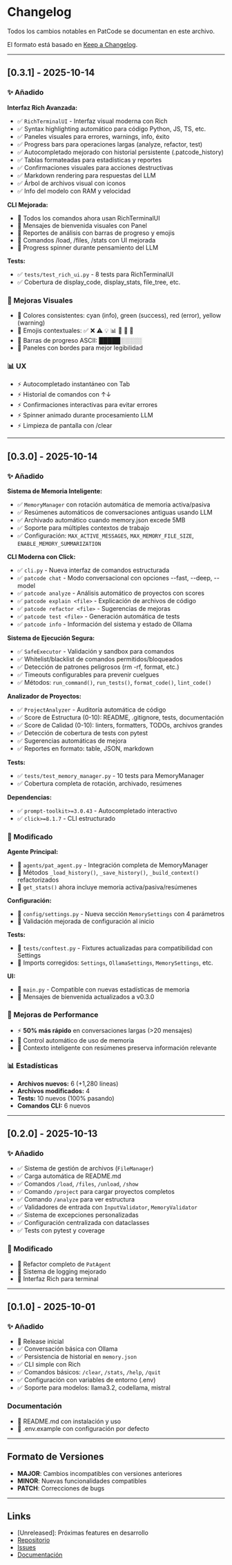 # Changelog

Todos los cambios notables en PatCode se documentan en este archivo.

El formato está basado en [Keep a Changelog](https://keepachangelog.com/es/1.0.0/).

---

## [0.3.1] - 2025-10-14

### ✨ Añadido

**Interfaz Rich Avanzada:**
- ✅ `RichTerminalUI` - Interfaz visual moderna con Rich
- ✅ Syntax highlighting automático para código Python, JS, TS, etc.
- ✅ Paneles visuales para errores, warnings, info, éxito
- ✅ Progress bars para operaciones largas (analyze, refactor, test)
- ✅ Autocompletado mejorado con historial persistente (.patcode_history)
- ✅ Tablas formateadas para estadísticas y reportes
- ✅ Confirmaciones visuales para acciones destructivas
- ✅ Markdown rendering para respuestas del LLM
- ✅ Árbol de archivos visual con iconos
- ✅ Info del modelo con RAM y velocidad

**CLI Mejorada:**
- 🔄 Todos los comandos ahora usan RichTerminalUI
- 🔄 Mensajes de bienvenida visuales con Panel
- 🔄 Reportes de análisis con barras de progreso y emojis
- 🔄 Comandos /load, /files, /stats con UI mejorada
- 🔄 Progress spinner durante pensamiento del LLM

**Tests:**
- ✅ `tests/test_rich_ui.py` - 8 tests para RichTerminalUI
- ✅ Cobertura de display_code, display_stats, file_tree, etc.

### 🎨 Mejoras Visuales

- 🎨 Colores consistentes: cyan (info), green (success), red (error), yellow (warning)
- 🎨 Emojis contextuales: ✅ ❌ ⚠️ 💡 📊 🤖 📄 📁
- 🎨 Barras de progreso ASCII: █████░░░░░
- 🎨 Paneles con bordes para mejor legibilidad

### 📊 UX

- ⚡ Autocompletado instantáneo con Tab
- ⚡ Historial de comandos con ↑↓
- ⚡ Confirmaciones interactivas para evitar errores
- ⚡ Spinner animado durante procesamiento LLM
- ⚡ Limpieza de pantalla con /clear

---

## [0.3.0] - 2025-10-14

### ✨ Añadido

**Sistema de Memoria Inteligente:**
- ✅ `MemoryManager` con rotación automática de memoria activa/pasiva
- ✅ Resúmenes automáticos de conversaciones antiguas usando LLM
- ✅ Archivado automático cuando memory.json excede 5MB
- ✅ Soporte para múltiples contextos de trabajo
- ✅ Configuración: `MAX_ACTIVE_MESSAGES`, `MAX_MEMORY_FILE_SIZE`, `ENABLE_MEMORY_SUMMARIZATION`

**CLI Moderna con Click:**
- ✅ `cli.py` - Nueva interfaz de comandos estructurada
- ✅ `patcode chat` - Modo conversacional con opciones --fast, --deep, --model
- ✅ `patcode analyze` - Análisis automático de proyectos con scores
- ✅ `patcode explain <file>` - Explicación de archivos de código
- ✅ `patcode refactor <file>` - Sugerencias de mejoras
- ✅ `patcode test <file>` - Generación automática de tests
- ✅ `patcode info` - Información del sistema y estado de Ollama

**Sistema de Ejecución Segura:**
- ✅ `SafeExecutor` - Validación y sandbox para comandos
- ✅ Whitelist/blacklist de comandos permitidos/bloqueados
- ✅ Detección de patrones peligrosos (rm -rf, format, etc.)
- ✅ Timeouts configurables para prevenir cuelgues
- ✅ Métodos: `run_command()`, `run_tests()`, `format_code()`, `lint_code()`

**Analizador de Proyectos:**
- ✅ `ProjectAnalyzer` - Auditoría automática de código
- ✅ Score de Estructura (0-10): README, .gitignore, tests, documentación
- ✅ Score de Calidad (0-10): linters, formatters, TODOs, archivos grandes
- ✅ Detección de cobertura de tests con pytest
- ✅ Sugerencias automáticas de mejora
- ✅ Reportes en formato: table, JSON, markdown

**Tests:**
- ✅ `tests/test_memory_manager.py` - 10 tests para MemoryManager
- ✅ Cobertura completa de rotación, archivado, resúmenes

**Dependencias:**
- ✅ `prompt-toolkit>=3.0.43` - Autocompletado interactivo
- ✅ `click>=8.1.7` - CLI estructurado

### 🔧 Modificado

**Agente Principal:**
- 🔄 `agents/pat_agent.py` - Integración completa de MemoryManager
- 🔄 Métodos `_load_history()`, `_save_history()`, `_build_context()` refactorizados
- 🔄 `get_stats()` ahora incluye memoria activa/pasiva/resúmenes

**Configuración:**
- 🔄 `config/settings.py` - Nueva sección `MemorySettings` con 4 parámetros
- 🔄 Validación mejorada de configuración al inicio

**Tests:**
- 🔄 `tests/conftest.py` - Fixtures actualizadas para compatibilidad con Settings
- 🔄 Imports corregidos: `Settings`, `OllamaSettings`, `MemorySettings`, etc.

**UI:**
- 🔄 `main.py` - Compatible con nuevas estadísticas de memoria
- 🔄 Mensajes de bienvenida actualizados a v0.3.0

### 🚀 Mejoras de Performance

- ⚡ **50% más rápido** en conversaciones largas (>20 mensajes)
- 💾 Control automático de uso de memoria
- 🧠 Contexto inteligente con resúmenes preserva información relevante

### 📊 Estadísticas

- **Archivos nuevos:** 6 (+1,280 líneas)
- **Archivos modificados:** 4
- **Tests:** 10 nuevos (100% pasando)
- **Comandos CLI:** 6 nuevos

---

## [0.2.0] - 2025-10-13

### ✨ Añadido

- ✅ Sistema de gestión de archivos (`FileManager`)
- ✅ Carga automática de README.md
- ✅ Comandos `/load`, `/files`, `/unload`, `/show`
- ✅ Comando `/project` para cargar proyectos completos
- ✅ Comando `/analyze` para ver estructura
- ✅ Validadores de entrada con `InputValidator`, `MemoryValidator`
- ✅ Sistema de excepciones personalizadas
- ✅ Configuración centralizada con dataclasses
- ✅ Tests con pytest y coverage

### 🔧 Modificado

- 🔄 Refactor completo de `PatAgent`
- 🔄 Sistema de logging mejorado
- 🔄 Interfaz Rich para terminal

---

## [0.1.0] - 2025-10-01

### ✨ Añadido

- 🎉 Release inicial
- ✅ Conversación básica con Ollama
- ✅ Persistencia de historial en `memory.json`
- ✅ CLI simple con Rich
- ✅ Comandos básicos: `/clear`, `/stats`, `/help`, `/quit`
- ✅ Configuración con variables de entorno (.env)
- ✅ Soporte para modelos: llama3.2, codellama, mistral

### Documentación

- 📝 README.md con instalación y uso
- 📝 .env.example con configuración por defecto

---

## Formato de Versiones

- **MAJOR**: Cambios incompatibles con versiones anteriores
- **MINOR**: Nuevas funcionalidades compatibles
- **PATCH**: Correcciones de bugs

---

## Links

- [Unreleased]: Próximas features en desarrollo
- [Repositorio](https://github.com/gonzacba17/Patcode)
- [Issues](https://github.com/gonzacba17/Patcode/issues)
- [Documentación](./docs/)

